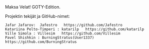 Maksa Velat! GOTY-Edition.


Projektin tekijät ja GitHub-nimet:

	Jafar Jafarov:  Jafestro   https://github.com/Jafestro
	Katariina Pelto-Timperi : katarilp   https://github.com/katarilp
	Ville Simola : Villesim   https://github.com/Villesim
	Pavel Shishkin : BurningStratus(User1337)   https://github.com/BurningStratus

